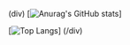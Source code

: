 (div)
[![Anurag's GitHub stats](https://github-readme-stats.vercel.app/api?username=B1Xs&count_private=true&show_icons=true&theme=tokyonight&card_width=500px)]

[![Top Langs](https://github-readme-stats.vercel.app/api/top-langs/?username=B1Xs&layout=compact&theme=tokyonight&card_width=500px)]
(/div)
